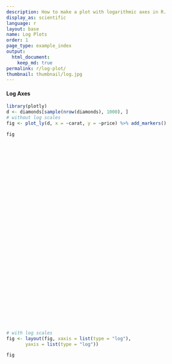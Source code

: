 ```yaml
---
description: How to make a plot with logarithmic axes in R.
display_as: scientific
language: r
layout: base
name: Log Plots
order: 1
page_type: example_index
output:
  html_document:
    keep_md: true
permalink: r/log-plot/
thumbnail: thumbnail/log.jpg
---
```



#### Log Axes


```r
library(plotly)
d <- diamonds[sample(nrow(diamonds), 1000), ]
# without log scales
fig <- plot_ly(d, x = ~carat, y = ~price) %>% add_markers()

fig
```

<div id="htmlwidget-fe88b109dc1516766ed8" style="width:672px;height:480px;" class="plotly html-widget"></div>
<script type="application/json" data-for="htmlwidget-fe88b109dc1516766ed8">{"x":{"visdat":{"3f5075ed02a3":["function () ","plotlyVisDat"]},"cur_data":"3f5075ed02a3","attrs":{"3f5075ed02a3":{"x":{},"y":{},"alpha_stroke":1,"sizes":[10,100],"spans":[1,20],"type":"scatter","mode":"markers","inherit":true}},"layout":{"margin":{"b":40,"l":60,"t":25,"r":10},"xaxis":{"domain":[0,1],"automargin":true,"title":"carat"},"yaxis":{"domain":[0,1],"automargin":true,"title":"price"},"hovermode":"closest","showlegend":false},"source":"A","config":{"showSendToCloud":false},"data":[{"x":[2.15,0.3,0.51,0.34,0.31,0.8,1.01,0.23,1.13,0.42,0.54,1.2,0.44,0.9,0.3,0.74,0.71,0.33,1,0.44,0.5,1.65,1.24,1.25,0.4,0.74,1.3,0.33,0.63,0.55,0.5,0.36,0.72,1.02,0.3,0.85,1.5,0.3,0.38,1.24,0.52,0.32,0.33,1.12,1.03,1.32,0.34,0.31,1.24,0.23,1.61,1.02,0.71,1.2,1.25,0.34,1.34,0.58,0.62,1.02,1.27,0.7,0.31,0.34,0.4,0.31,1.51,1.19,0.7,0.72,1,0.3,0.9,0.34,0.9,1.06,1.04,0.37,0.43,2.01,1.52,1.23,1.13,0.92,1.33,1.37,0.75,0.25,0.37,0.9,0.54,0.41,0.28,0.4,1.05,1.51,0.62,0.54,1.5,1.31,1.01,1.22,0.8,0.21,0.33,0.5,0.31,0.32,0.82,0.27,1.02,0.31,1.03,0.9,0.34,0.31,0.31,0.3,0.43,0.54,0.9,0.9,0.95,0.3,2.2,1.09,0.51,0.53,1.19,0.51,1.23,0.94,0.72,1.01,1.01,2,1.05,1.62,1.01,0.3,1.7,1.18,0.34,1.27,0.38,1.55,0.69,1.11,0.36,0.52,1.02,0.73,0.32,0.5,0.55,1.06,0.53,0.61,1.25,0.9,0.7,1.09,0.23,0.72,1.04,0.3,0.42,0.91,0.34,0.7,0.57,1.74,0.3,1.52,1.69,1.23,1.01,1.15,1,0.61,1.15,0.43,0.3,0.31,0.72,1.07,0.53,0.51,2.43,1.01,0.3,1.35,1.5,0.7,0.82,0.8,1.01,1.32,0.24,0.7,0.34,0.51,0.39,0.9,0.52,0.7,1.1,0.9,1.01,0.35,0.75,1,0.71,1.02,0.53,0.37,0.72,0.71,1.05,0.41,0.4,0.7,0.41,0.5,0.42,1.17,1.03,1.5,0.35,1.6,1.3,0.72,0.7,0.7,1.02,0.9,0.24,0.54,0.33,0.3,2.52,0.32,0.72,0.3,1.04,0.78,0.3,1.21,1.05,0.9,0.41,2.01,0.3,0.39,1.16,1.03,0.5,0.43,0.35,0.26,0.4,0.34,1.05,0.5,1.6,0.41,0.31,0.8,0.35,0.56,1.04,1.05,1.02,0.35,0.3,0.32,1.51,1.25,1,0.58,1,0.7,0.51,1.01,1.02,1.03,0.53,0.37,0.23,0.42,2.08,0.33,0.54,1.01,1.01,0.34,0.8,0.35,0.75,1.02,0.39,1.03,0.4,0.52,0.5,1.47,0.32,1.02,0.91,0.9,1.17,0.41,0.52,0.3,0.62,0.53,0.43,0.42,0.41,0.31,0.39,1.03,1,0.54,1.51,0.31,0.3,0.52,0.56,0.52,0.7,1.04,0.55,0.54,0.91,0.61,0.9,0.31,1.51,1.5,0.72,0.29,1.2,1.01,0.71,0.53,0.32,1,0.4,0.35,1.06,1.23,1.1,1.27,1.02,1.14,0.3,0.34,0.8,0.42,0.9,0.32,0.23,0.31,0.56,0.51,1.34,1.7,0.41,1.3,0.38,0.83,1.03,0.31,2.11,0.81,1.01,0.9,0.3,1.11,1.51,1.02,0.31,0.76,1.23,0.53,1.23,0.7,0.58,0.71,0.54,0.3,0.32,0.32,2.02,1.01,0.78,0.8,1.27,1,2.01,1.04,0.51,0.52,1.01,0.78,0.6,1.02,0.31,0.57,0.31,0.31,0.32,1.14,0.54,0.33,0.54,0.35,0.36,0.54,1.38,0.3,1.01,1.08,0.37,1.01,1.55,0.32,1.02,0.92,1.21,0.33,0.56,0.7,0.24,0.56,0.9,1,1.51,0.71,1.59,0.57,0.42,0.52,0.34,0.43,1.28,0.56,1.5,0.38,0.36,1.24,1.18,0.47,0.7,0.42,1.21,0.77,0.37,0.33,0.91,0.52,0.3,1.07,1.09,0.49,0.43,2.11,0.41,1.04,0.32,0.32,1.24,0.31,1.01,0.7,1.15,0.61,0.5,0.27,0.39,0.31,0.72,0.57,0.32,0.4,0.51,0.9,0.38,0.9,0.42,2.02,0.35,1.29,0.31,0.31,0.23,0.7,1.2,0.31,0.31,0.3,0.36,1.14,1.23,0.25,0.95,0.35,0.27,0.77,0.43,0.3,0.33,0.3,0.26,0.4,0.31,1,0.36,0.32,0.4,1.02,0.61,0.73,0.58,1.21,1.2,1.12,0.34,0.83,1.27,1.75,0.33,0.61,0.6,0.31,0.91,0.52,2.01,0.7,0.8,0.76,1.57,1.05,0.41,1.29,0.56,0.33,1.03,1.14,1.51,0.39,0.34,0.4,1.11,0.91,0.31,0.76,0.36,1.22,0.38,0.32,0.72,1.12,0.36,0.3,1.57,1.03,1.1,0.7,1,0.51,0.41,0.32,0.39,0.32,0.38,0.98,1.02,1.38,0.33,0.41,1.2,1.01,0.72,0.71,1.01,0.4,0.31,1.53,0.53,0.31,0.73,0.41,0.31,2.03,0.72,0.35,0.53,0.72,0.7,1.53,0.31,1.09,0.73,0.83,0.51,0.59,1.08,0.5,1.5,0.24,0.38,0.54,0.9,0.31,1.02,0.7,0.57,0.28,0.32,1,0.34,1,0.52,0.3,0.44,0.27,0.38,0.25,0.6,1.61,1.1,1.26,0.4,0.35,1.01,1.5,0.58,1.12,1.14,1.03,0.41,2.01,1,1.04,0.91,0.59,1.02,1.2,0.51,1.14,0.36,0.4,0.77,0.38,0.41,1.02,0.25,0.63,0.3,1,0.9,0.6,1,0.9,0.24,0.7,0.9,0.4,0.53,2.03,1.53,1.2,0.7,0.35,0.31,0.51,0.33,1.73,0.51,0.73,0.24,1,0.34,1.51,0.32,0.51,0.44,0.9,1.52,0.55,1.2,0.53,1.25,0.3,1.01,0.41,1.07,0.3,1.17,1.21,0.3,0.53,0.91,0.38,0.3,2.35,1.7,0.43,0.71,0.57,0.35,0.9,0.7,1.01,0.33,1.02,1,1.85,0.53,1,1.62,0.9,1.01,1.14,1.7,0.57,0.53,0.91,2.03,0.53,0.71,1.62,0.5,0.3,1.56,0.51,0.87,0.91,0.56,1.13,0.36,0.38,0.86,0.5,1.06,1.18,1.34,0.36,0.91,2.32,1,0.54,0.56,0.41,2.04,0.99,0.32,0.3,0.84,0.56,1.06,0.57,1.3,0.38,0.9,0.93,1.02,1.11,1.7,0.5,1.5,0.51,0.21,0.96,0.52,0.34,0.4,2.16,0.42,0.9,0.32,1.05,0.33,0.23,2.09,0.9,0.53,0.3,1.5,0.3,0.77,2.02,0.42,0.24,1.23,1.12,0.43,0.24,0.9,0.58,1.01,0.58,0.34,1.22,0.57,0.26,0.33,1,1.06,1.55,0.41,0.8,0.76,1.51,1.02,0.98,1.08,0.9,1,0.31,0.37,1.06,1.01,0.3,1,0.24,0.32,0.42,1.19,0.36,0.37,0.43,2.06,0.24,0.27,1.12,0.33,0.71,0.52,0.7,2.2,0.71,1.01,0.71,1,1.82,0.7,0.31,0.36,0.35,0.34,0.33,0.78,0.3,0.7,0.3,0.73,0.9,0.33,0.59,0.35,0.4,1.04,1.01,1.2,0.3,0.57,0.74,2.04,0.81,1.03,1.1,0.41,0.38,0.79,1.55,0.35,0.9,0.57,0.51,0.51,0.71,1.51,0.33,0.81,0.41,0.41,0.32,0.7,0.25,0.43,0.31,0.54,2.11,0.34,0.35,0.71,0.74,1,1.16,0.3,0.75,0.3,0.3,0.34,1.35,1.11,0.55,0.55,1.31,1.5,0.6,1.23,0.31,0.62,1.01,0.35,0.27,0.9,0.54,0.73,0.51,0.38,0.4,0.71,0.54,0.26,1.04,0.34,0.82,0.9,1,0.73,0.26,0.7,0.5,0.41,0.4,0.37,0.3,0.3,0.3,1.24,0.3,1.09,0.43,0.31,0.71,0.42,1.01,0.5,0.33,1.01,1.73,0.31,0.61,0.61,1.34,1.22,1.28,1.77,0.41,1,0.42,1.71,0.39,0.59,1.16,0.33,0.4,0.34,1.01,1.02,0.21,0.73,0.9,0.3,1.23,0.73,0.9,1.54,0.32,0.3,0.37,0.38,0.39,0.68,2.01,0.35,0.91,0.63,1.02,1.24,1,0.5,0.57,1.73,0.55],"y":[14519,956,1121,574,687,2553,5305,498,4695,773,1892,2360,1294,3175,710,2824,2175,854,4467,1348,1591,10365,9569,5699,925,2713,7567,792,1821,1348,1023,1119,2891,6863,473,3237,11572,844,933,5231,1815,730,668,6925,6913,7119,1000,625,7106,402,10942,3027,2487,5955,6419,641,6583,2192,2073,6080,8549,2797,713,821,1397,707,7822,7152,2396,3219,5621,447,4044,556,3644,5889,4240,811,1754,6686,8631,11040,7092,4287,6791,7319,3206,512,728,4963,1944,1115,487,673,5361,12981,2861,1847,10450,6338,4773,5671,2818,386,521,925,801,645,3460,622,4703,1248,8811,4091,1033,379,465,574,1008,1346,4385,4315,4341,545,18168,4784,1882,1678,7797,2203,8585,3150,3265,9012,7458,13320,6803,11152,6529,675,12996,5088,880,6162,1101,8981,1692,12016,905,1767,4675,2496,786,2639,3468,4682,1615,2182,6779,4133,3127,5527,485,1970,4244,1071,1103,4284,765,2347,2797,10874,526,9176,10317,7117,6670,5930,4704,1380,5191,1056,605,558,2822,6730,1941,1875,17856,5619,886,6093,5313,2161,2175,3494,5832,7389,432,3446,956,1656,698,3933,1369,2780,5056,2138,4916,984,2674,5026,2162,5393,1625,616,2637,2889,4986,876,597,2657,1295,1235,1031,4010,5241,14071,906,9032,10090,2398,2697,3376,6238,3643,678,1163,579,789,17231,778,2943,605,6290,2348,457,6248,4608,4304,1122,14502,484,1123,4979,4283,1395,742,967,724,798,612,5494,1411,11489,1151,802,3682,491,2510,6232,5186,8181,571,826,867,7255,4991,5292,1088,8216,2121,2146,5000,5803,4449,1948,1064,530,954,15696,738,1260,4751,5812,974,3720,1672,3555,7738,1232,7064,725,1343,1351,6763,778,6169,2676,2860,5163,827,1591,421,2492,1721,792,1235,1061,942,951,7697,3920,1726,8879,628,790,930,1212,1911,2195,5662,1609,1786,4922,1659,4770,734,12831,10633,2647,607,4657,6399,3096,2154,983,4413,622,842,4737,6152,6653,13200,4398,9193,776,917,3011,1024,3615,593,536,901,1915,913,7016,12737,1115,6405,630,3027,3530,476,17871,2199,6968,7214,684,6713,10891,4476,698,3680,9836,1352,4805,2611,2401,3376,2041,1013,645,918,16256,3563,3473,3071,5953,2657,18572,5154,1330,1150,5232,2600,1238,4884,772,1320,625,1122,645,4785,1555,868,1163,906,810,1920,6646,844,3699,7553,889,3484,7733,900,6597,2607,10685,955,1819,2648,552,1625,3489,3584,14294,2306,7835,1571,773,1395,689,981,9498,1698,10406,1069,727,8457,5815,1221,3115,847,5746,3218,944,557,3302,2733,911,4413,5287,1072,1151,16404,1349,6890,444,421,3791,435,7366,1883,4186,4279,1629,490,1101,1046,2567,2632,561,737,2289,3457,768,4693,1235,15974,644,10437,559,698,650,2536,2376,988,593,670,631,5937,10035,407,6951,945,470,3428,818,776,925,394,337,702,698,2912,729,561,882,4712,2251,3311,2535,10018,7869,4620,995,2918,6543,16783,666,2048,1554,749,3282,1665,12215,2177,3673,2847,12112,5161,735,5779,2061,854,7511,5424,10546,648,626,982,5051,3079,501,2593,789,5329,701,929,2691,5487,726,351,9698,8133,11654,2535,4033,1205,827,828,581,645,1069,2046,5890,5641,681,969,9904,7964,2650,3299,5051,599,707,11713,2782,628,2523,1444,459,15086,2440,906,1907,2015,3129,8996,802,4786,2703,3254,2102,1941,4344,1409,12606,432,1067,1889,4284,593,4604,5539,1949,642,720,4620,895,4295,2153,542,1018,518,812,525,2109,14341,6653,8256,798,777,4497,13112,1698,9820,10703,4679,1007,18340,6209,5223,4673,1552,6410,4274,1836,6381,726,882,2986,1133,1107,7175,525,2440,394,4480,3669,2484,4595,6237,552,2394,4241,633,1808,10879,11434,7367,2662,839,680,1284,577,15014,1438,2164,419,7526,765,12430,728,1365,1235,4165,9295,1649,5779,1908,6783,413,3897,656,5327,506,8947,5882,605,1328,2564,1270,684,14399,12992,867,2319,1779,767,4304,2762,6097,579,7677,7260,14245,2542,5723,8183,4838,4072,6070,8263,1949,1753,3632,14548,1341,2145,11587,1449,524,6727,1437,4188,3837,2218,4712,971,874,2967,1214,4321,3816,9293,729,3478,17676,5458,3194,1243,813,9802,5893,540,764,3528,1334,5480,1815,7054,721,4234,4961,7741,4196,12099,1715,8770,1974,386,1808,1639,650,1205,14691,1179,3808,972,4223,631,472,18002,2930,1359,895,13154,401,2391,12680,992,478,4773,4084,804,357,4536,1234,4887,1884,765,5405,1403,648,579,3080,4541,5974,876,2890,3107,12688,4381,1932,5661,3990,5784,571,777,4523,6425,421,3080,404,561,1190,5318,631,586,704,18293,485,620,7687,743,2436,1694,2239,13065,3404,6499,2631,9294,10701,2513,544,851,1063,696,666,3015,658,2473,506,3467,4707,666,1595,923,1050,6342,4121,4514,526,1567,4157,14945,3043,6294,6534,707,929,4490,14185,614,4269,1364,1122,1128,2777,10553,955,2274,949,1356,480,2335,490,669,406,2848,12633,626,1028,2040,3454,6521,3644,658,2180,499,673,447,4560,4442,1916,2026,9891,12821,2860,5304,571,1818,4416,984,566,4099,1453,3249,1733,1013,631,1994,2090,599,4077,566,3593,4931,4643,2278,597,2167,1387,758,702,1041,605,814,817,8584,709,4784,1048,544,2331,945,7885,1279,854,5077,9105,734,2658,1812,6763,9756,6458,10051,863,4004,717,13445,1127,1561,3573,743,1125,944,4249,4971,394,2654,3805,774,7260,3735,3246,11815,758,868,649,719,857,2922,15627,829,4744,2011,6479,2994,4950,1865,1072,9510,1725],"type":"scatter","mode":"markers","marker":{"color":"rgba(31,119,180,1)","line":{"color":"rgba(31,119,180,1)"}},"error_y":{"color":"rgba(31,119,180,1)"},"error_x":{"color":"rgba(31,119,180,1)"},"line":{"color":"rgba(31,119,180,1)"},"xaxis":"x","yaxis":"y","frame":null}],"highlight":{"on":"plotly_click","persistent":false,"dynamic":false,"selectize":false,"opacityDim":0.2,"selected":{"opacity":1},"debounce":0},"shinyEvents":["plotly_hover","plotly_click","plotly_selected","plotly_relayout","plotly_brushed","plotly_brushing","plotly_clickannotation","plotly_doubleclick","plotly_deselect","plotly_afterplot","plotly_sunburstclick"],"base_url":"https://plot.ly"},"evals":[],"jsHooks":[]}</script>


```r
# with log scales
fig <- layout(fig, xaxis = list(type = "log"),
       yaxis = list(type = "log"))

fig
```

<div id="htmlwidget-6be60f38de68568ccb56" style="width:672px;height:480px;" class="plotly html-widget"></div>
<script type="application/json" data-for="htmlwidget-6be60f38de68568ccb56">{"x":{"visdat":{"3f5075ed02a3":["function () ","plotlyVisDat"]},"cur_data":"3f5075ed02a3","attrs":{"3f5075ed02a3":{"x":{},"y":{},"alpha_stroke":1,"sizes":[10,100],"spans":[1,20],"type":"scatter","mode":"markers","inherit":true}},"layout":{"margin":{"b":40,"l":60,"t":25,"r":10},"xaxis":{"domain":[0,1],"automargin":true,"type":"log","title":"carat"},"yaxis":{"domain":[0,1],"automargin":true,"type":"log","title":"price"},"hovermode":"closest","showlegend":false},"source":"A","config":{"showSendToCloud":false},"data":[{"x":[2.15,0.3,0.51,0.34,0.31,0.8,1.01,0.23,1.13,0.42,0.54,1.2,0.44,0.9,0.3,0.74,0.71,0.33,1,0.44,0.5,1.65,1.24,1.25,0.4,0.74,1.3,0.33,0.63,0.55,0.5,0.36,0.72,1.02,0.3,0.85,1.5,0.3,0.38,1.24,0.52,0.32,0.33,1.12,1.03,1.32,0.34,0.31,1.24,0.23,1.61,1.02,0.71,1.2,1.25,0.34,1.34,0.58,0.62,1.02,1.27,0.7,0.31,0.34,0.4,0.31,1.51,1.19,0.7,0.72,1,0.3,0.9,0.34,0.9,1.06,1.04,0.37,0.43,2.01,1.52,1.23,1.13,0.92,1.33,1.37,0.75,0.25,0.37,0.9,0.54,0.41,0.28,0.4,1.05,1.51,0.62,0.54,1.5,1.31,1.01,1.22,0.8,0.21,0.33,0.5,0.31,0.32,0.82,0.27,1.02,0.31,1.03,0.9,0.34,0.31,0.31,0.3,0.43,0.54,0.9,0.9,0.95,0.3,2.2,1.09,0.51,0.53,1.19,0.51,1.23,0.94,0.72,1.01,1.01,2,1.05,1.62,1.01,0.3,1.7,1.18,0.34,1.27,0.38,1.55,0.69,1.11,0.36,0.52,1.02,0.73,0.32,0.5,0.55,1.06,0.53,0.61,1.25,0.9,0.7,1.09,0.23,0.72,1.04,0.3,0.42,0.91,0.34,0.7,0.57,1.74,0.3,1.52,1.69,1.23,1.01,1.15,1,0.61,1.15,0.43,0.3,0.31,0.72,1.07,0.53,0.51,2.43,1.01,0.3,1.35,1.5,0.7,0.82,0.8,1.01,1.32,0.24,0.7,0.34,0.51,0.39,0.9,0.52,0.7,1.1,0.9,1.01,0.35,0.75,1,0.71,1.02,0.53,0.37,0.72,0.71,1.05,0.41,0.4,0.7,0.41,0.5,0.42,1.17,1.03,1.5,0.35,1.6,1.3,0.72,0.7,0.7,1.02,0.9,0.24,0.54,0.33,0.3,2.52,0.32,0.72,0.3,1.04,0.78,0.3,1.21,1.05,0.9,0.41,2.01,0.3,0.39,1.16,1.03,0.5,0.43,0.35,0.26,0.4,0.34,1.05,0.5,1.6,0.41,0.31,0.8,0.35,0.56,1.04,1.05,1.02,0.35,0.3,0.32,1.51,1.25,1,0.58,1,0.7,0.51,1.01,1.02,1.03,0.53,0.37,0.23,0.42,2.08,0.33,0.54,1.01,1.01,0.34,0.8,0.35,0.75,1.02,0.39,1.03,0.4,0.52,0.5,1.47,0.32,1.02,0.91,0.9,1.17,0.41,0.52,0.3,0.62,0.53,0.43,0.42,0.41,0.31,0.39,1.03,1,0.54,1.51,0.31,0.3,0.52,0.56,0.52,0.7,1.04,0.55,0.54,0.91,0.61,0.9,0.31,1.51,1.5,0.72,0.29,1.2,1.01,0.71,0.53,0.32,1,0.4,0.35,1.06,1.23,1.1,1.27,1.02,1.14,0.3,0.34,0.8,0.42,0.9,0.32,0.23,0.31,0.56,0.51,1.34,1.7,0.41,1.3,0.38,0.83,1.03,0.31,2.11,0.81,1.01,0.9,0.3,1.11,1.51,1.02,0.31,0.76,1.23,0.53,1.23,0.7,0.58,0.71,0.54,0.3,0.32,0.32,2.02,1.01,0.78,0.8,1.27,1,2.01,1.04,0.51,0.52,1.01,0.78,0.6,1.02,0.31,0.57,0.31,0.31,0.32,1.14,0.54,0.33,0.54,0.35,0.36,0.54,1.38,0.3,1.01,1.08,0.37,1.01,1.55,0.32,1.02,0.92,1.21,0.33,0.56,0.7,0.24,0.56,0.9,1,1.51,0.71,1.59,0.57,0.42,0.52,0.34,0.43,1.28,0.56,1.5,0.38,0.36,1.24,1.18,0.47,0.7,0.42,1.21,0.77,0.37,0.33,0.91,0.52,0.3,1.07,1.09,0.49,0.43,2.11,0.41,1.04,0.32,0.32,1.24,0.31,1.01,0.7,1.15,0.61,0.5,0.27,0.39,0.31,0.72,0.57,0.32,0.4,0.51,0.9,0.38,0.9,0.42,2.02,0.35,1.29,0.31,0.31,0.23,0.7,1.2,0.31,0.31,0.3,0.36,1.14,1.23,0.25,0.95,0.35,0.27,0.77,0.43,0.3,0.33,0.3,0.26,0.4,0.31,1,0.36,0.32,0.4,1.02,0.61,0.73,0.58,1.21,1.2,1.12,0.34,0.83,1.27,1.75,0.33,0.61,0.6,0.31,0.91,0.52,2.01,0.7,0.8,0.76,1.57,1.05,0.41,1.29,0.56,0.33,1.03,1.14,1.51,0.39,0.34,0.4,1.11,0.91,0.31,0.76,0.36,1.22,0.38,0.32,0.72,1.12,0.36,0.3,1.57,1.03,1.1,0.7,1,0.51,0.41,0.32,0.39,0.32,0.38,0.98,1.02,1.38,0.33,0.41,1.2,1.01,0.72,0.71,1.01,0.4,0.31,1.53,0.53,0.31,0.73,0.41,0.31,2.03,0.72,0.35,0.53,0.72,0.7,1.53,0.31,1.09,0.73,0.83,0.51,0.59,1.08,0.5,1.5,0.24,0.38,0.54,0.9,0.31,1.02,0.7,0.57,0.28,0.32,1,0.34,1,0.52,0.3,0.44,0.27,0.38,0.25,0.6,1.61,1.1,1.26,0.4,0.35,1.01,1.5,0.58,1.12,1.14,1.03,0.41,2.01,1,1.04,0.91,0.59,1.02,1.2,0.51,1.14,0.36,0.4,0.77,0.38,0.41,1.02,0.25,0.63,0.3,1,0.9,0.6,1,0.9,0.24,0.7,0.9,0.4,0.53,2.03,1.53,1.2,0.7,0.35,0.31,0.51,0.33,1.73,0.51,0.73,0.24,1,0.34,1.51,0.32,0.51,0.44,0.9,1.52,0.55,1.2,0.53,1.25,0.3,1.01,0.41,1.07,0.3,1.17,1.21,0.3,0.53,0.91,0.38,0.3,2.35,1.7,0.43,0.71,0.57,0.35,0.9,0.7,1.01,0.33,1.02,1,1.85,0.53,1,1.62,0.9,1.01,1.14,1.7,0.57,0.53,0.91,2.03,0.53,0.71,1.62,0.5,0.3,1.56,0.51,0.87,0.91,0.56,1.13,0.36,0.38,0.86,0.5,1.06,1.18,1.34,0.36,0.91,2.32,1,0.54,0.56,0.41,2.04,0.99,0.32,0.3,0.84,0.56,1.06,0.57,1.3,0.38,0.9,0.93,1.02,1.11,1.7,0.5,1.5,0.51,0.21,0.96,0.52,0.34,0.4,2.16,0.42,0.9,0.32,1.05,0.33,0.23,2.09,0.9,0.53,0.3,1.5,0.3,0.77,2.02,0.42,0.24,1.23,1.12,0.43,0.24,0.9,0.58,1.01,0.58,0.34,1.22,0.57,0.26,0.33,1,1.06,1.55,0.41,0.8,0.76,1.51,1.02,0.98,1.08,0.9,1,0.31,0.37,1.06,1.01,0.3,1,0.24,0.32,0.42,1.19,0.36,0.37,0.43,2.06,0.24,0.27,1.12,0.33,0.71,0.52,0.7,2.2,0.71,1.01,0.71,1,1.82,0.7,0.31,0.36,0.35,0.34,0.33,0.78,0.3,0.7,0.3,0.73,0.9,0.33,0.59,0.35,0.4,1.04,1.01,1.2,0.3,0.57,0.74,2.04,0.81,1.03,1.1,0.41,0.38,0.79,1.55,0.35,0.9,0.57,0.51,0.51,0.71,1.51,0.33,0.81,0.41,0.41,0.32,0.7,0.25,0.43,0.31,0.54,2.11,0.34,0.35,0.71,0.74,1,1.16,0.3,0.75,0.3,0.3,0.34,1.35,1.11,0.55,0.55,1.31,1.5,0.6,1.23,0.31,0.62,1.01,0.35,0.27,0.9,0.54,0.73,0.51,0.38,0.4,0.71,0.54,0.26,1.04,0.34,0.82,0.9,1,0.73,0.26,0.7,0.5,0.41,0.4,0.37,0.3,0.3,0.3,1.24,0.3,1.09,0.43,0.31,0.71,0.42,1.01,0.5,0.33,1.01,1.73,0.31,0.61,0.61,1.34,1.22,1.28,1.77,0.41,1,0.42,1.71,0.39,0.59,1.16,0.33,0.4,0.34,1.01,1.02,0.21,0.73,0.9,0.3,1.23,0.73,0.9,1.54,0.32,0.3,0.37,0.38,0.39,0.68,2.01,0.35,0.91,0.63,1.02,1.24,1,0.5,0.57,1.73,0.55],"y":[14519,956,1121,574,687,2553,5305,498,4695,773,1892,2360,1294,3175,710,2824,2175,854,4467,1348,1591,10365,9569,5699,925,2713,7567,792,1821,1348,1023,1119,2891,6863,473,3237,11572,844,933,5231,1815,730,668,6925,6913,7119,1000,625,7106,402,10942,3027,2487,5955,6419,641,6583,2192,2073,6080,8549,2797,713,821,1397,707,7822,7152,2396,3219,5621,447,4044,556,3644,5889,4240,811,1754,6686,8631,11040,7092,4287,6791,7319,3206,512,728,4963,1944,1115,487,673,5361,12981,2861,1847,10450,6338,4773,5671,2818,386,521,925,801,645,3460,622,4703,1248,8811,4091,1033,379,465,574,1008,1346,4385,4315,4341,545,18168,4784,1882,1678,7797,2203,8585,3150,3265,9012,7458,13320,6803,11152,6529,675,12996,5088,880,6162,1101,8981,1692,12016,905,1767,4675,2496,786,2639,3468,4682,1615,2182,6779,4133,3127,5527,485,1970,4244,1071,1103,4284,765,2347,2797,10874,526,9176,10317,7117,6670,5930,4704,1380,5191,1056,605,558,2822,6730,1941,1875,17856,5619,886,6093,5313,2161,2175,3494,5832,7389,432,3446,956,1656,698,3933,1369,2780,5056,2138,4916,984,2674,5026,2162,5393,1625,616,2637,2889,4986,876,597,2657,1295,1235,1031,4010,5241,14071,906,9032,10090,2398,2697,3376,6238,3643,678,1163,579,789,17231,778,2943,605,6290,2348,457,6248,4608,4304,1122,14502,484,1123,4979,4283,1395,742,967,724,798,612,5494,1411,11489,1151,802,3682,491,2510,6232,5186,8181,571,826,867,7255,4991,5292,1088,8216,2121,2146,5000,5803,4449,1948,1064,530,954,15696,738,1260,4751,5812,974,3720,1672,3555,7738,1232,7064,725,1343,1351,6763,778,6169,2676,2860,5163,827,1591,421,2492,1721,792,1235,1061,942,951,7697,3920,1726,8879,628,790,930,1212,1911,2195,5662,1609,1786,4922,1659,4770,734,12831,10633,2647,607,4657,6399,3096,2154,983,4413,622,842,4737,6152,6653,13200,4398,9193,776,917,3011,1024,3615,593,536,901,1915,913,7016,12737,1115,6405,630,3027,3530,476,17871,2199,6968,7214,684,6713,10891,4476,698,3680,9836,1352,4805,2611,2401,3376,2041,1013,645,918,16256,3563,3473,3071,5953,2657,18572,5154,1330,1150,5232,2600,1238,4884,772,1320,625,1122,645,4785,1555,868,1163,906,810,1920,6646,844,3699,7553,889,3484,7733,900,6597,2607,10685,955,1819,2648,552,1625,3489,3584,14294,2306,7835,1571,773,1395,689,981,9498,1698,10406,1069,727,8457,5815,1221,3115,847,5746,3218,944,557,3302,2733,911,4413,5287,1072,1151,16404,1349,6890,444,421,3791,435,7366,1883,4186,4279,1629,490,1101,1046,2567,2632,561,737,2289,3457,768,4693,1235,15974,644,10437,559,698,650,2536,2376,988,593,670,631,5937,10035,407,6951,945,470,3428,818,776,925,394,337,702,698,2912,729,561,882,4712,2251,3311,2535,10018,7869,4620,995,2918,6543,16783,666,2048,1554,749,3282,1665,12215,2177,3673,2847,12112,5161,735,5779,2061,854,7511,5424,10546,648,626,982,5051,3079,501,2593,789,5329,701,929,2691,5487,726,351,9698,8133,11654,2535,4033,1205,827,828,581,645,1069,2046,5890,5641,681,969,9904,7964,2650,3299,5051,599,707,11713,2782,628,2523,1444,459,15086,2440,906,1907,2015,3129,8996,802,4786,2703,3254,2102,1941,4344,1409,12606,432,1067,1889,4284,593,4604,5539,1949,642,720,4620,895,4295,2153,542,1018,518,812,525,2109,14341,6653,8256,798,777,4497,13112,1698,9820,10703,4679,1007,18340,6209,5223,4673,1552,6410,4274,1836,6381,726,882,2986,1133,1107,7175,525,2440,394,4480,3669,2484,4595,6237,552,2394,4241,633,1808,10879,11434,7367,2662,839,680,1284,577,15014,1438,2164,419,7526,765,12430,728,1365,1235,4165,9295,1649,5779,1908,6783,413,3897,656,5327,506,8947,5882,605,1328,2564,1270,684,14399,12992,867,2319,1779,767,4304,2762,6097,579,7677,7260,14245,2542,5723,8183,4838,4072,6070,8263,1949,1753,3632,14548,1341,2145,11587,1449,524,6727,1437,4188,3837,2218,4712,971,874,2967,1214,4321,3816,9293,729,3478,17676,5458,3194,1243,813,9802,5893,540,764,3528,1334,5480,1815,7054,721,4234,4961,7741,4196,12099,1715,8770,1974,386,1808,1639,650,1205,14691,1179,3808,972,4223,631,472,18002,2930,1359,895,13154,401,2391,12680,992,478,4773,4084,804,357,4536,1234,4887,1884,765,5405,1403,648,579,3080,4541,5974,876,2890,3107,12688,4381,1932,5661,3990,5784,571,777,4523,6425,421,3080,404,561,1190,5318,631,586,704,18293,485,620,7687,743,2436,1694,2239,13065,3404,6499,2631,9294,10701,2513,544,851,1063,696,666,3015,658,2473,506,3467,4707,666,1595,923,1050,6342,4121,4514,526,1567,4157,14945,3043,6294,6534,707,929,4490,14185,614,4269,1364,1122,1128,2777,10553,955,2274,949,1356,480,2335,490,669,406,2848,12633,626,1028,2040,3454,6521,3644,658,2180,499,673,447,4560,4442,1916,2026,9891,12821,2860,5304,571,1818,4416,984,566,4099,1453,3249,1733,1013,631,1994,2090,599,4077,566,3593,4931,4643,2278,597,2167,1387,758,702,1041,605,814,817,8584,709,4784,1048,544,2331,945,7885,1279,854,5077,9105,734,2658,1812,6763,9756,6458,10051,863,4004,717,13445,1127,1561,3573,743,1125,944,4249,4971,394,2654,3805,774,7260,3735,3246,11815,758,868,649,719,857,2922,15627,829,4744,2011,6479,2994,4950,1865,1072,9510,1725],"type":"scatter","mode":"markers","marker":{"color":"rgba(31,119,180,1)","line":{"color":"rgba(31,119,180,1)"}},"error_y":{"color":"rgba(31,119,180,1)"},"error_x":{"color":"rgba(31,119,180,1)"},"line":{"color":"rgba(31,119,180,1)"},"xaxis":"x","yaxis":"y","frame":null}],"highlight":{"on":"plotly_click","persistent":false,"dynamic":false,"selectize":false,"opacityDim":0.2,"selected":{"opacity":1},"debounce":0},"shinyEvents":["plotly_hover","plotly_click","plotly_selected","plotly_relayout","plotly_brushed","plotly_brushing","plotly_clickannotation","plotly_doubleclick","plotly_deselect","plotly_afterplot","plotly_sunburstclick"],"base_url":"https://plot.ly"},"evals":[],"jsHooks":[]}</script>

